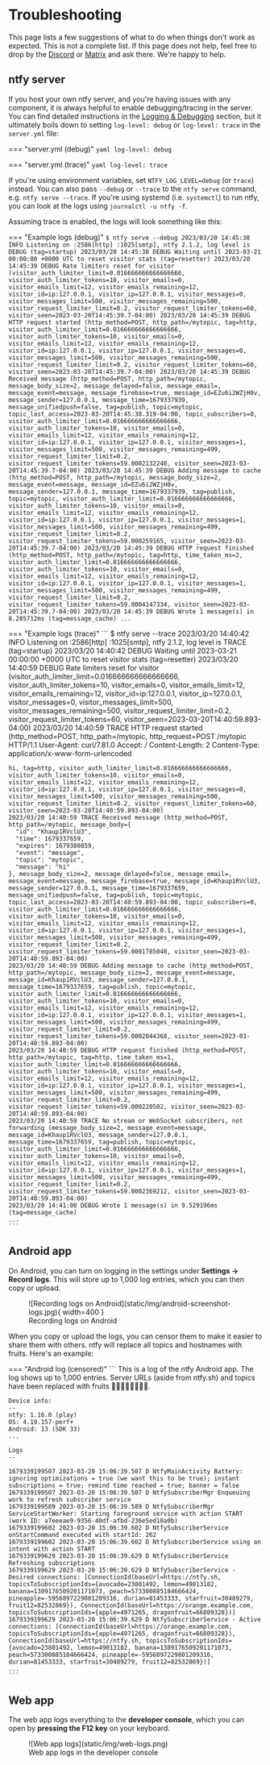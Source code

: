 # Troubleshooting
This page lists a few suggestions of what to do when things don't work as expected. This is not a complete list. 
If this page does not help, feel free to drop by the [Discord](https://discord.gg/cT7ECsZj9w) or [Matrix](https://matrix.to/#/#ntfy:matrix.org)
and ask there. We're happy to help.

## ntfy server
If you host your own ntfy server, and you're having issues with any component, it is always helpful to enable debugging/tracing
in the server. You can find detailed instructions in the [Logging & Debugging](config.md#logging-debugging) section, but it ultimately
boils down to setting `log-level: debug` or `log-level: trace` in the `server.yml` file:

=== "server.yml (debug)"
    ``` yaml
    log-level: debug
    ```

=== "server.yml (trace)"
    ``` yaml
    log-level: trace
    ```

If you're using environment variables, set `NTFY_LOG_LEVEL=debug` (or `trace`) instead. You can also pass `--debug` or `--trace`
to the `ntfy serve` command, e.g. `ntfy serve --trace`. If you're using systemd (i.e. `systemctl`) to run ntfy, you can look at the logs using `journalctl -u ntfy -f`. 

Assuming trace is enabled, the logs will look something like this:

=== "Example logs (debug)"
    ```
    $ ntfy serve --debug
    2023/03/20 14:45:38 INFO Listening on :2586[http] :1025[smtp], ntfy 2.1.2, log level is DEBUG (tag=startup)
    2023/03/20 14:45:38 DEBUG Waiting until 2023-03-21 00:00:00 +0000 UTC to reset visitor stats (tag=resetter)
    2023/03/20 14:45:39 DEBUG Rate limiters reset for visitor (visitor_auth_limiter_limit=0.016666666666666666, visitor_auth_limiter_tokens=10, visitor_emails=0, visitor_emails_limit=12, visitor_emails_remaining=12, visitor_id=ip:127.0.0.1, visitor_ip=127.0.0.1, visitor_messages=0, visitor_messages_limit=500, visitor_messages_remaining=500, visitor_request_limiter_limit=0.2, visitor_request_limiter_tokens=60, visitor_seen=2023-03-20T14:45:39.7-04:00)
    2023/03/20 14:45:39 DEBUG HTTP request started (http_method=POST, http_path=/mytopic, tag=http, visitor_auth_limiter_limit=0.016666666666666666, visitor_auth_limiter_tokens=10, visitor_emails=0, visitor_emails_limit=12, visitor_emails_remaining=12, visitor_id=ip:127.0.0.1, visitor_ip=127.0.0.1, visitor_messages=0, visitor_messages_limit=500, visitor_messages_remaining=500, visitor_request_limiter_limit=0.2, visitor_request_limiter_tokens=60, visitor_seen=2023-03-20T14:45:39.7-04:00)
    2023/03/20 14:45:39 DEBUG Received message (http_method=POST, http_path=/mytopic, message_body_size=2, message_delayed=false, message_email=, message_event=message, message_firebase=true, message_id=EZu6i2WZjH0v, message_sender=127.0.0.1, message_time=1679337939, message_unifiedpush=false, tag=publish, topic=mytopic, topic_last_access=2023-03-20T14:45:38.319-04:00, topic_subscribers=0, visitor_auth_limiter_limit=0.016666666666666666, visitor_auth_limiter_tokens=10, visitor_emails=0, visitor_emails_limit=12, visitor_emails_remaining=12, visitor_id=ip:127.0.0.1, visitor_ip=127.0.0.1, visitor_messages=1, visitor_messages_limit=500, visitor_messages_remaining=499, visitor_request_limiter_limit=0.2, visitor_request_limiter_tokens=59.0002132248, visitor_seen=2023-03-20T14:45:39.7-04:00)
    2023/03/20 14:45:39 DEBUG Adding message to cache (http_method=POST, http_path=/mytopic, message_body_size=2, message_event=message, message_id=EZu6i2WZjH0v, message_sender=127.0.0.1, message_time=1679337939, tag=publish, topic=mytopic, visitor_auth_limiter_limit=0.016666666666666666, visitor_auth_limiter_tokens=10, visitor_emails=0, visitor_emails_limit=12, visitor_emails_remaining=12, visitor_id=ip:127.0.0.1, visitor_ip=127.0.0.1, visitor_messages=1, visitor_messages_limit=500, visitor_messages_remaining=499, visitor_request_limiter_limit=0.2, visitor_request_limiter_tokens=59.000259165, visitor_seen=2023-03-20T14:45:39.7-04:00)
    2023/03/20 14:45:39 DEBUG HTTP request finished (http_method=POST, http_path=/mytopic, tag=http, time_taken_ms=2, visitor_auth_limiter_limit=0.016666666666666666, visitor_auth_limiter_tokens=10, visitor_emails=0, visitor_emails_limit=12, visitor_emails_remaining=12, visitor_id=ip:127.0.0.1, visitor_ip=127.0.0.1, visitor_messages=1, visitor_messages_limit=500, visitor_messages_remaining=499, visitor_request_limiter_limit=0.2, visitor_request_limiter_tokens=59.0004147334, visitor_seen=2023-03-20T14:45:39.7-04:00)
    2023/03/20 14:45:39 DEBUG Wrote 1 message(s) in 8.285712ms (tag=message_cache)
    ...    
    ```

=== "Example logs (trace)"
    ```
    $ ntfy serve --trace
    2023/03/20 14:40:42 INFO Listening on :2586[http] :1025[smtp], ntfy 2.1.2, log level is TRACE (tag=startup)
    2023/03/20 14:40:42 DEBUG Waiting until 2023-03-21 00:00:00 +0000 UTC to reset visitor stats (tag=resetter)
    2023/03/20 14:40:59 DEBUG Rate limiters reset for visitor (visitor_auth_limiter_limit=0.016666666666666666, visitor_auth_limiter_tokens=10, visitor_emails=0, visitor_emails_limit=12, visitor_emails_remaining=12, visitor_id=ip:127.0.0.1, visitor_ip=127.0.0.1, visitor_messages=0, visitor_messages_limit=500, visitor_messages_remaining=500, visitor_request_limiter_limit=0.2, visitor_request_limiter_tokens=60, visitor_seen=2023-03-20T14:40:59.893-04:00)
    2023/03/20 14:40:59 TRACE HTTP request started (http_method=POST, http_path=/mytopic, http_request=POST /mytopic HTTP/1.1
    User-Agent: curl/7.81.0
    Accept: */*
    Content-Length: 2
    Content-Type: application/x-www-form-urlencoded
    
    hi, tag=http, visitor_auth_limiter_limit=0.016666666666666666, visitor_auth_limiter_tokens=10, visitor_emails=0, visitor_emails_limit=12, visitor_emails_remaining=12, visitor_id=ip:127.0.0.1, visitor_ip=127.0.0.1, visitor_messages=0, visitor_messages_limit=500, visitor_messages_remaining=500, visitor_request_limiter_limit=0.2, visitor_request_limiter_tokens=60, visitor_seen=2023-03-20T14:40:59.893-04:00)
    2023/03/20 14:40:59 TRACE Received message (http_method=POST, http_path=/mytopic, message_body={
      "id": "Khaup1RVclU3",
      "time": 1679337659,
      "expires": 1679380859,
      "event": "message",
      "topic": "mytopic",
      "message": "hi"
    }, message_body_size=2, message_delayed=false, message_email=, message_event=message, message_firebase=true, message_id=Khaup1RVclU3, message_sender=127.0.0.1, message_time=1679337659, message_unifiedpush=false, tag=publish, topic=mytopic, topic_last_access=2023-03-20T14:40:59.893-04:00, topic_subscribers=0, visitor_auth_limiter_limit=0.016666666666666666, visitor_auth_limiter_tokens=10, visitor_emails=0, visitor_emails_limit=12, visitor_emails_remaining=12, visitor_id=ip:127.0.0.1, visitor_ip=127.0.0.1, visitor_messages=1, visitor_messages_limit=500, visitor_messages_remaining=499, visitor_request_limiter_limit=0.2, visitor_request_limiter_tokens=59.0001785048, visitor_seen=2023-03-20T14:40:59.893-04:00)
    2023/03/20 14:40:59 DEBUG Adding message to cache (http_method=POST, http_path=/mytopic, message_body_size=2, message_event=message, message_id=Khaup1RVclU3, message_sender=127.0.0.1, message_time=1679337659, tag=publish, topic=mytopic, visitor_auth_limiter_limit=0.016666666666666666, visitor_auth_limiter_tokens=10, visitor_emails=0, visitor_emails_limit=12, visitor_emails_remaining=12, visitor_id=ip:127.0.0.1, visitor_ip=127.0.0.1, visitor_messages=1, visitor_messages_limit=500, visitor_messages_remaining=499, visitor_request_limiter_limit=0.2, visitor_request_limiter_tokens=59.0002044368, visitor_seen=2023-03-20T14:40:59.893-04:00)
    2023/03/20 14:40:59 DEBUG HTTP request finished (http_method=POST, http_path=/mytopic, tag=http, time_taken_ms=1, visitor_auth_limiter_limit=0.016666666666666666, visitor_auth_limiter_tokens=10, visitor_emails=0, visitor_emails_limit=12, visitor_emails_remaining=12, visitor_id=ip:127.0.0.1, visitor_ip=127.0.0.1, visitor_messages=1, visitor_messages_limit=500, visitor_messages_remaining=499, visitor_request_limiter_limit=0.2, visitor_request_limiter_tokens=59.000220502, visitor_seen=2023-03-20T14:40:59.893-04:00)
    2023/03/20 14:40:59 TRACE No stream or WebSocket subscribers, not forwarding (message_body_size=2, message_event=message, message_id=Khaup1RVclU3, message_sender=127.0.0.1, message_time=1679337659, tag=publish, topic=mytopic, visitor_auth_limiter_limit=0.016666666666666666, visitor_auth_limiter_tokens=10, visitor_emails=0, visitor_emails_limit=12, visitor_emails_remaining=12, visitor_id=ip:127.0.0.1, visitor_ip=127.0.0.1, visitor_messages=1, visitor_messages_limit=500, visitor_messages_remaining=499, visitor_request_limiter_limit=0.2, visitor_request_limiter_tokens=59.0002369212, visitor_seen=2023-03-20T14:40:59.893-04:00)
    2023/03/20 14:41:00 DEBUG Wrote 1 message(s) in 9.529196ms (tag=message_cache)
    ...
    ```

## Android app
On Android, you can turn on logging in the settings under **Settings → Record logs**. This will store up to 1,000 log
entries, which you can then copy or upload. 

<figure markdown>
  ![Recording logs on Android](static/img/android-screenshot-logs.jpg){ width=400 }
  <figcaption>Recording logs on Android</figcaption>
</figure>

When you copy or upload the logs, you can censor them to make it easier to share them with others. ntfy will replace all
topics and hostnames with fruits. Here's an example:

=== "Android log (censored)"
    ```
    This is a log of the ntfy Android app. The log shows up to 1,000 entries.
    Server URLs (aside from ntfy.sh) and topics have been replaced with fruits 🍌🥝🍋🥥🥑🍊🍎🍑.
    
    Device info:
    --
    ntfy: 1.16.0 (play)
    OS: 4.19.157-perf+
    Android: 13 (SDK 33)
    ...
    
    Logs
    --
    
    1679339199507 2023-03-20 15:06:39.507 D NtfyMainActivity Battery: ignoring optimizations = true (we want this to be true); instant subscriptions = true; remind time reached = true; banner = false
    1679339199507 2023-03-20 15:06:39.507 D NtfySubscriberMgr Enqueuing work to refresh subscriber service
    1679339199589 2023-03-20 15:06:39.589 D NtfySubscriberMgr ServiceStartWorker: Starting foreground service with action START (work ID: a7eeeae9-9356-40df-afbd-236e5ed10a0b)
    1679339199602 2023-03-20 15:06:39.602 D NtfySubscriberService onStartCommand executed with startId: 262
    1679339199602 2023-03-20 15:06:39.602 D NtfySubscriberService using an intent with action START
    1679339199629 2023-03-20 15:06:39.629 D NtfySubscriberService Refreshing subscriptions
    1679339199629 2023-03-20 15:06:39.629 D NtfySubscriberService - Desired connections: [ConnectionId(baseUrl=https://ntfy.sh, topicsToSubscriptionIds={avocado=23801492, lemon=49013182, banana=1309176509201171073, peach=573300885184666424, pineapple=-5956897229801209316, durian=81453333, starfruit=30489279, fruit12=82532869}), ConnectionId(baseUrl=https://orange.example.com, topicsToSubscriptionIds={apple=4971265, dragonfruit=66809328})]
    1679339199629 2023-03-20 15:06:39.629 D NtfySubscriberService - Active connections: [ConnectionId(baseUrl=https://orange.example.com, topicsToSubscriptionIds={apple=4971265, dragonfruit=66809328}), ConnectionId(baseUrl=https://ntfy.sh, topicsToSubscriptionIds={avocado=23801492, lemon=49013182, banana=1309176509201171073, peach=573300885184666424, pineapple=-5956897229801209316, durian=81453333, starfruit=30489279, fruit12=82532869})]
    ...
    ```

## Web app
The web app logs everything to the **developer console**, which you can open by **pressing the F12 key** on your 
keyboard.

<figure markdown>
  ![Web app logs](static/img/web-logs.png)
  <figcaption>Web app logs in the developer console</figcaption>
</figure>
